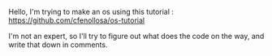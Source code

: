 Hello, I'm trying to make an os using this tutorial : https://github.com/cfenollosa/os-tutorial

I'm not an expert, so I'll try to figure out what does the code on the way, and write that down in comments.


